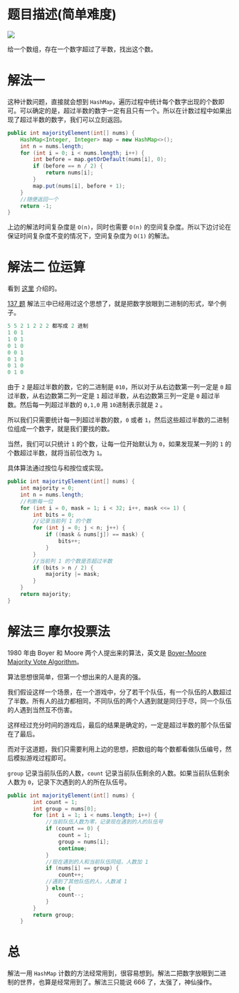 # 题目描述(简单难度)

![](https://windliang.oss-cn-beijing.aliyuncs.com/169.jpg)

给一个数组，存在一个数字超过了半数，找出这个数。

# 解法一

这种计数问题，直接就会想到 `HashMap`，遍历过程中统计每个数字出现的个数即可。可以确定的是，超过半数的数字一定有且只有一个。所以在计数过程中如果出现了超过半数的数字，我们可以立刻返回。

```java
public int majorityElement(int[] nums) {
    HashMap<Integer, Integer> map = new HashMap<>();
    int n = nums.length;
    for (int i = 0; i < nums.length; i++) {
        int before = map.getOrDefault(nums[i], 0);
        if (before == n / 2) {
            return nums[i];
        }
        map.put(nums[i], before + 1);
    }
    //随便返回一个
    return -1;
}
```

上边的解法时间复杂度是 `O(n)`，同时也需要 `O(n)` 的空间复杂度。所以下边讨论在保证时间复杂度不变的情况下，空间复杂度为 `O(1)` 的解法。

# 解法二 位运算

看到 [这里](https://leetcode.com/problems/majority-element/discuss/51612/C%2B%2B-6-Solutions) 介绍的。

[137 题](https://leetcode.wang/leetcode-137-Single-NumberII.html) 解法三中已经用过这个思想了，就是把数字放眼到二进制的形式，举个例子。

```java
5 5 2 1 2 2 2 都写成 2 进制
1 0 1
1 0 1
0 1 0
0 0 1 
0 1 0
0 1 0
0 1 0
```

由于 `2` 是超过半数的数，它的二进制是 `010`，所以对于从右边数第一列一定是 `0` 超过半数，从右边数第二列一定是 `1` 超过半数，从右边数第三列一定是 `0` 超过半数。然后每一列超过半数的 `0,1,0` 用 `10`进制表示就是 `2` 。

所以我们只需要统计每一列超过半数的数，`0` 或者 `1`，然后这些超过半数的二进制位组成一个数字，就是我们要找的数。

当然，我们可以只统计 `1` 的个数，让每一位开始默认为 `0`，如果发现某一列的 `1` 的个数超过半数，就将当前位改为 `1`。

具体算法通过按位与和按位或实现。

```java
public int majorityElement(int[] nums) {
    int majority = 0;
    int n = nums.length;
    //判断每一位
    for (int i = 0, mask = 1; i < 32; i++, mask <<= 1) {
        int bits = 0;
        //记录当前列 1 的个数
        for (int j = 0; j < n; j++) {
            if ((mask & nums[j]) == mask) {
                bits++;
            }
        }
        //当前列 1 的个数是否超过半数
        if (bits > n / 2) {
            majority |= mask;
        }
    }
    return majority;
}
```

# 解法三 摩尔投票法

1980 年由 Boyer 和 Moore 两个人提出来的算法，英文是 [Boyer-Moore Majority Vote Algorithm](http://www.cs.utexas.edu/~moore/best-ideas/mjrty/])。

算法思想很简单，但第一个想出来的人是真的强。

我们假设这样一个场景，在一个游戏中，分了若干个队伍，有一个队伍的人数超过了半数。所有人的战力都相同，不同队伍的两个人遇到就是同归于尽，同一个队伍的人遇到当然互不伤害。

这样经过充分时间的游戏后，最后的结果是确定的，一定是超过半数的那个队伍留在了最后。

而对于这道题，我们只需要利用上边的思想，把数组的每个数都看做队伍编号，然后模拟游戏过程即可。

`group` 记录当前队伍的人数，`count` 记录当前队伍剩余的人数。如果当前队伍剩余人数为 `0`，记录下次遇到的人的所在队伍号。

```java
public int majorityElement(int[] nums) {
		int count = 1;
		int group = nums[0];
		for (int i = 1; i < nums.length; i++) {
            //当前队伍人数为零，记录现在遇到的人的队伍号
			if (count == 0) {
				count = 1;
				group = nums[i];
				continue;
			}
            //现在遇到的人和当前队伍同组，人数加 1
			if (nums[i] == group) {
				count++;
            //遇到了其他队伍的人，人数减 1
			} else {
				count--;
			}
		}
		return group;
	}
```

# 总

解法一用 `HashMap` 计数的方法经常用到，很容易想到。解法二把数字放眼到二进制的世界，也算是经常用到了。解法三只能说 666 了，太强了，神仙操作。